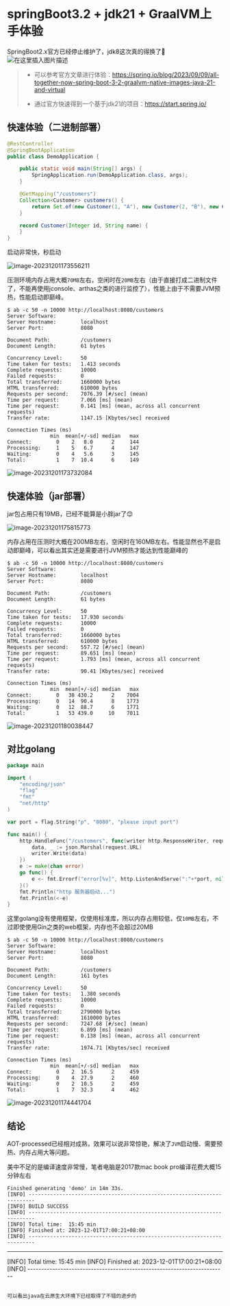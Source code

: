 # springBoot3.2 + jdk21 + GraalVM上手体验
SpringBoot2.x官方已经停止维护了，jdk8这次真的得换了🤣
![在这里插入图片描述](C:\Users\Administrator\Desktop\288ddca5fcae458faf479d3e55f70efd.png)


>- 可以参考官方文章进行体验：https://spring.io/blog/2023/09/09/all-together-now-spring-boot-3-2-graalvm-native-images-java-21-and-virtual
>
>- 通过官方快速得到一个基于jdk21的项目：https://start.spring.io/

## 快速体验（二进制部署）

```java
@RestController
@SpringBootApplication
public class DemoApplication {

	public static void main(String[] args) {
		SpringApplication.run(DemoApplication.class, args);
	}

	@GetMapping("/customers")
	Collection<Customer> customers() {
		return Set.of(new Customer(1, "A"), new Customer(2, "B"), new Customer(3, "C"));
	}

	record Customer(Integer id, String name) {
	}
}
```

启动非常快，秒启动

![image-20231201173556211](https://img-blog.csdnimg.cn/img_convert/6177751a91e71fbf42a294d5c0d712e0.png)

压测环境内存占用大概`70MB`左右，空闲时在`20MB`左右（由于直接打成二进制文件了，不能再使用jconsole、arthas之类的进行监控了），性能上由于不需要JVM预热，性能启动即巅峰。

```shell
$ ab -c 50 -n 10000 http://localhost:8080/customers
Server Software:
Server Hostname:        localhost
Server Port:            8080

Document Path:          /customers
Document Length:        61 bytes

Concurrency Level:      50
Time taken for tests:   1.413 seconds
Complete requests:      10000
Failed requests:        0
Total transferred:      1660000 bytes
HTML transferred:       610000 bytes
Requests per second:    7076.39 [#/sec] (mean)
Time per request:       7.066 [ms] (mean)
Time per request:       0.141 [ms] (mean, across all concurrent requests)
Transfer rate:          1147.15 [Kbytes/sec] received

Connection Times (ms)
              min  mean[+/-sd] median   max
Connect:        0    2   8.0      2     144
Processing:     1    5   6.7      4     147
Waiting:        0    4   5.6      3     145
Total:          1    7  10.4      6     149
```

![image-20231201173732084](https://img-blog.csdnimg.cn/img_convert/1ce803696e706e607860c9c1ed3a8a16.png)

## 快速体验（jar部署）

jar包占用只有19MB，已经不能算是小胖jar了😊

![image-20231201175815773](https://img-blog.csdnimg.cn/img_convert/c5234d582cfb7b3185f87db7661f7d03.png)

内存占用在压测时大概在200MB左右，空闲时在160MB左右。性能显然也不是启动即巅峰，可以看出其实还是需要进行JVM预热才能达到性能巅峰的

```shell
$ ab -c 50 -n 10000 http://localhost:8080/customers
Server Software:
Server Hostname:        localhost
Server Port:            8080

Document Path:          /customers
Document Length:        61 bytes

Concurrency Level:      50
Time taken for tests:   17.930 seconds
Complete requests:      10000
Failed requests:        0
Total transferred:      1660000 bytes
HTML transferred:       610000 bytes
Requests per second:    557.72 [#/sec] (mean)
Time per request:       89.651 [ms] (mean)
Time per request:       1.793 [ms] (mean, across all concurrent requests)
Transfer rate:          90.41 [Kbytes/sec] received

Connection Times (ms)
              min  mean[+/-sd] median   max
Connect:        0   38 430.2      2    7004
Processing:     0   14  90.4      8    1773
Waiting:        0   12  88.7      6    1771
Total:          1   53 439.0     10    7011
```

![image-20231201180038447](https://img-blog.csdnimg.cn/img_convert/3dedb4ca21d5c5212ba2cb343571f02d.png)



## 对比golang

```go
package main

import (
	"encoding/json"
	"flag"
	"fmt"
	"net/http"
)

var port = flag.String("p", "8080", "please input port")

func main() {
	http.HandleFunc("/customers", func(writer http.ResponseWriter, request *http.Request) {
		data, _ := json.Marshal(request.URL)
		writer.Write(data)
	})
	e := make(chan error)
	go func() {
		e <- fmt.Errorf("error[%v]", http.ListenAndServe(":"+*port, nil))
	}()
	fmt.Println("http 服务器启动...")
	fmt.Println(<-e)
}
```

这里golang没有使用框架，仅使用标准库，所以内存占用较低，仅`10MB`左右，不过即使使用Gin之类的web框架，内存也不会超过20MB

```shell
$ ab -c 50 -n 10000 http://localhost:8080/customers
Server Software:
Server Hostname:        localhost
Server Port:            8080

Document Path:          /customers
Document Length:        161 bytes

Concurrency Level:      50
Time taken for tests:   1.380 seconds
Complete requests:      10000
Failed requests:        0
Total transferred:      2790000 bytes
HTML transferred:       1610000 bytes
Requests per second:    7247.68 [#/sec] (mean)
Time per request:       6.899 [ms] (mean)
Time per request:       0.138 [ms] (mean, across all concurrent requests)
Transfer rate:          1974.71 [Kbytes/sec] received

Connection Times (ms)
              min  mean[+/-sd] median   max
Connect:        0    2  16.5      2     459
Processing:     0    4  27.9      2     460
Waiting:        0    2  10.5      2     459
Total:          1    7  32.3      4     462
```

![image-20231201174441704](https://img-blog.csdnimg.cn/img_convert/87713526e30e27ca4d410070daafb7ee.png)

## 结论

AOT-processed已经相对成熟，效果可以说非常惊艳，解决了`JVM`启动慢、需要预热、内存占用大等问题。

美中不足的是编译速度非常慢，笔者电脑是2017款mac book pro编译花费大概15分钟左右

```shell
Finished generating 'demo' in 14m 33s.
[INFO] ------------------------------------------------------------------------
[INFO] BUILD SUCCESS
[INFO] ------------------------------------------------------------------------
[INFO] Total time:  15:45 min
[INFO] Finished at: 2023-12-01T17:00:21+08:00
[INFO] ------------------------------------------------------------------------
```

------------
[INFO] Total time:  15:45 min
[INFO] Finished at: 2023-12-01T17:00:21+08:00
[INFO] ------------------------------------------------------------------------
```

可以看出java在云原生大环境下已经取得了不错的进步的